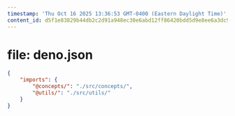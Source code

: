 ```yaml
---
timestamp: 'Thu Oct 16 2025 13:36:53 GMT-0400 (Eastern Daylight Time)'
content_id: d5f1e83829b44db2c2d91a948ec30e6abd12ff86420bdd5d9e8ee6a3dc9446b8
---
```


# file: deno.json

```json
{
    "imports": {
        "@concepts/": "./src/concepts/",
        "@utils/": "./src/utils/"
    }
}
```
